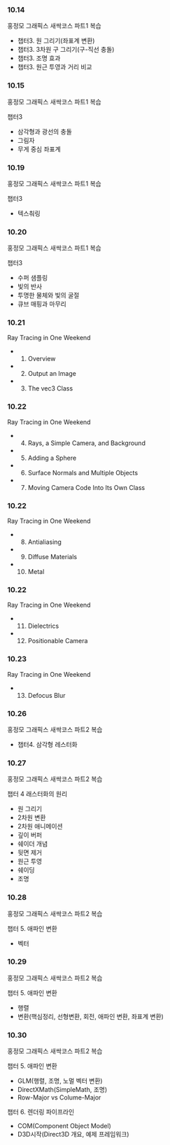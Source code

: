 ### 10.14

홍정모 그래픽스 새싹코스 파트1 복습

- 챕터3. 원 그리기(좌표계 변환)
- 챕터3. 3차원 구 그리기(구-직선 충돌)
- 챕터3. 조명 효과
- 챕터3. 원근 투영과 거리 비교

### 10.15

홍정모 그래픽스 새싹코스 파트1 복습

챕터3

- 삼각형과 광선의 충돌
- 그림자
- 무게 중심 좌표계

### 10.19

홍정모 그래픽스 새싹코스 파트1 복습

챕터3

- 텍스춰링

### 10.20

홍정모 그래픽스 새싹코스 파트1 복습

챕터3

- 수퍼 샘플링
- 빛의 반사
- 투명한 물체와 빛의 굴절
- 큐브 매핑과 마무리

### 10.21

Ray Tracing in One Weekend

- 1. Overview
- 2. Output an Image
- 3. The vec3 Class

### 10.22

Ray Tracing in One Weekend

- 4. Rays, a Simple Camera, and Background
- 5. Adding a Sphere
- 6. Surface Normals and Multiple Objects
- 7. Moving Camera Code Into Its Own Class

### 10.22

Ray Tracing in One Weekend

- 8. Antialiasing
- 9. Diffuse Materials
- 10. Metal

### 10.22

Ray Tracing in One Weekend

- 11. Dielectrics
- 12. Positionable Camera

### 10.23

Ray Tracing in One Weekend

- 13. Defocus Blur

### 10.26

홍정모 그래픽스 새싹코스 파트2 복습

- 챕터4. 삼각형 레스터화

### 10.27

홍정모 그래픽스 새싹코스 파트2 복습

챕터 4 래스터화의 원리
- 원 그리기
- 2차원 변환
- 2차원 애니메이션
- 깊이 버퍼
- 쉐이더 개념
- 뒷면 제거
- 원근 투영
- 쉐이딩
- 조명

### 10.28

홍정모 그래픽스 새싹코스 파트2 복습

챕터 5. 애파인 변환

- 벡터

### 10.29

홍정모 그래픽스 새싹코스 파트2 복습

챕터 5. 애파인 변환

- 행렬
- 변환(핵심정리, 선형변환, 회전, 애파인 변환, 좌표계 변환)

### 10.30

홍정모 그래픽스 새싹코스 파트2 복습

챕터 5. 애파인 변환

- GLM(행렬, 조명, 노멀 벡터 변환)
- DirectXMath(SimpleMath, 조명)
- Row-Major vs Colume-Major

챕터 6. 렌더링 파이프라인

- COM(Component Object Model)
- D3D시작(Direct3D 개요, 예제 프레임워크)
